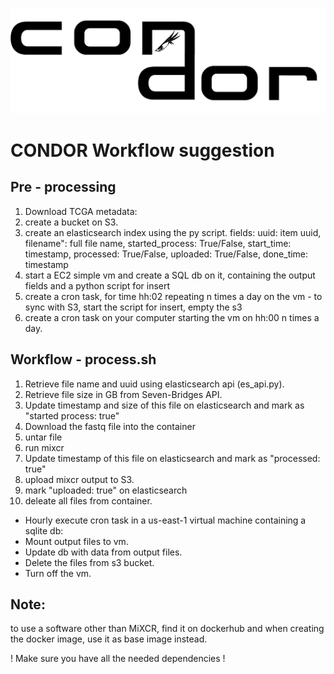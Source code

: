 ![CONDOR logo](https://github.com/ElenaSavin/CONDOR/blob/master/condor.png?raw=true)

# CONDOR Workflow suggestion

## Pre - processing
1. Download TCGA metadata:
2. create a bucket on S3.
3. create an elasticsearch index using the py script.
   fields: uuid: item uuid,
           filename": full file name,
           started_process: True/False,
           start_time: timestamp,
           processed: True/False,
           uploaded: True/False,
           done_time: timestamp
4. start a EC2 simple vm and create a SQL db on it, containing the output fields and a python script for insert
5. create a cron task, for time hh:02 repeating n times a day on the vm - to sync with S3, start the script for insert, empty the s3
6. create a cron task on your computer starting the vm on hh:00 n times a day.


## Workflow - process.sh  
1. Retrieve file name and uuid using elasticsearch api (es_api.py).
2. Retrieve file size in GB from Seven-Bridges API.
2. Update timestamp and size of this file on elasticsearch and mark as "started process: true"
3. Download the fastq file into the container
4. untar file
5. run mixcr
6. Update timestamp of this file on elasticsearch and mark as "processed: true"
7. upload mixcr output to S3.
8. mark "uploaded: true" on elasticsearch
9. deleate all files from container.


-	Hourly execute cron task in a us-east-1 virtual machine containing a sqlite db:
-	Mount output files to vm.
-	Update db with data from output files.
-	Delete the files from s3 bucket.
-	Turn off the vm.

## Note:
to use a software other than MiXCR, find it on dockerhub and when creating the docker image, use it as base image instead.

! Make sure you have all the needed dependencies !
